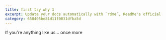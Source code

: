 ```yaml
---
title: first try why 1
excerpt: Update your docs automatically with `rdme`, ReadMe's official CLI and GitHub Action!
category: 658405be81d11f0031dfba5d
---
```


If you're anything like us...
once more